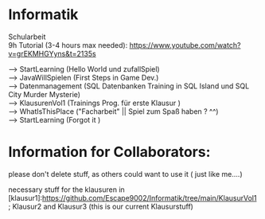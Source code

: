 # Informatik
Schularbeit <br />
9h Tutorial (3-4 hours max needed): https://www.youtube.com/watch?v=grEKMHGYyns&t=2135s

--> StartLearning (Hello World und zufallSpiel) <br />
--> JavaWillSpielen (First Steps in Game Dev.)  <br />
--> Datenmanagement (SQL Datenbanken Training in SQL Island und SQL City Murder Mysterie) <br />
--> KlausurenVol1 (Trainings Prog. für erste Klausur )  <br />
--> WhatIsThisPlace ("Facharbeit" || Spiel zum Spaß haben ? ^^)  <br />
--> StartLearning (Forgot it )  <br />
# Information for Collaborators:
please don't delete stuff, as others could want to use it ( just like me....)

necessary stuff for the klausuren in [klausur1]:https://github.com/Escape9002/Informatik/tree/main/KlausurVol1 ; Klausur2 and Klausur3 (this is our current Klausurstuff)
